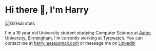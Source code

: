 # Hi there 👋, I'm Harry

![GitHub stats](https://github-readme-stats.vercel.app/api?username=Harry-Lees&show_icons=true)  

I'm a 19 year old University student studying Computer Science at [Aston University, Birmingham.](https://www.aston.ac.uk/) I'm currently working at [Tyrewatch](https://www.linkedin.com/company/tyrewatch.com-ltd/). You can contact me at harry.lees@gmail.com or message me on [LinkedIn](https://www.linkedin.com/in/harry-lees-1738841b1/)
